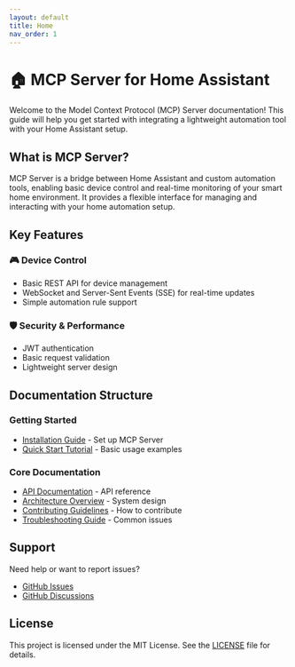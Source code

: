 ```yaml
---
layout: default
title: Home
nav_order: 1
---
```


# 🏠 MCP Server for Home Assistant

Welcome to the Model Context Protocol (MCP) Server documentation! This guide will help you get started with integrating a lightweight automation tool with your Home Assistant setup.

## What is MCP Server?

MCP Server is a bridge between Home Assistant and custom automation tools, enabling basic device control and real-time monitoring of your smart home environment. It provides a flexible interface for managing and interacting with your home automation setup.

## Key Features

### 🎮 Device Control
- Basic REST API for device management
- WebSocket and Server-Sent Events (SSE) for real-time updates
- Simple automation rule support

### 🛡️ Security & Performance
- JWT authentication
- Basic request validation
- Lightweight server design

## Documentation Structure

### Getting Started
- [Installation Guide](getting-started/installation.md) - Set up MCP Server
- [Quick Start Tutorial](getting-started/quickstart.md) - Basic usage examples

### Core Documentation
- [API Documentation](api/index.md) - API reference
- [Architecture Overview](architecture.md) - System design
- [Contributing Guidelines](contributing.md) - How to contribute
- [Troubleshooting Guide](troubleshooting.md) - Common issues

## Support

Need help or want to report issues?

- [GitHub Issues](https://github.com/jango-blockchained/homeassistant-mcp/issues)
- [GitHub Discussions](https://github.com/jango-blockchained/homeassistant-mcp/discussions)

## License

This project is licensed under the MIT License. See the [LICENSE](https://github.com/jango-blockchained/homeassistant-mcp/blob/main/LICENSE) file for details. 